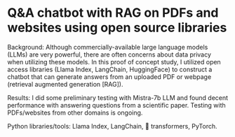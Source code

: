 # Q&A chatbot with RAG on PDFs and websites using open source libraries 
Background:
Although commercially-available large language models (LLMs) are very powerful, there are often concerns about data privacy when utilizing these models. In this proof of concept study, I utilized open access libraries (Llama Index, LangChain, HuggingFace) to construct a chatbot that can generate answers from an uploaded PDF or webpage (retrieval augmented generation [RAG]). 

Results:
I did some preliminary testing with Mistra-7b LLM and found decent performance with answering questions from a scientific paper. Testing with PDFs/websites from other domains is ongoing.

Python libraries/tools: Llama Index, LangChain, 🤗 transformers, PyTorch. 
